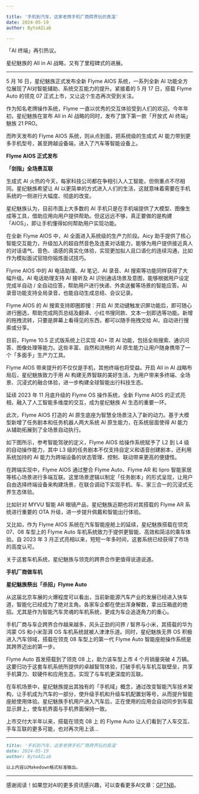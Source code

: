 ```yaml
---

title: '手机到汽车，这家老牌手机厂商跨界玩的真溜'
date: 2024-05-19
author: ByteAILab

---
```


「AI 终端」再引热议。

星纪魅族的 All in AI 战略，又有了里程碑式的进展。

---


5 月 16 日，星纪魅族正式发布全新 Flyme AIOS 系统，一系列全新 AI 功能全方位展现了AI对智能辅助、系统交互能力的提升。紧接着的 5 月 17 日，搭载 Flyme Auto 的领克 07 正式上市，又让这个生态再次受到关注。

作为知名老牌操作系统，Flyme 一直以优秀的交互体验受到人们的欢迎。今年年初，星纪魅族在宣布 All in AI 战略的同时，发布了旗下第一款「开放式 AI 终端」魅族 21 PRO。

而昨天发布的 Flyme AIOS 系统，则从点到面，把系统级的生成式 AI 能力带到更多手机型号，甚至跨越设备端，进入了汽车等智能设备上。

**Flyme AIOS 正式发布**

**「剑指」全场景互联**

生成式 AI 火热的今天，每家科技公司都在争相引入人工智能，但侧重点不尽相同。星纪魅族希望让 AI 以更简单的方式进入人们的生活，这就意味着需要在手机系统的一侧进行大幅度、彻底的改变。

星纪魅族认为，目前市面上大多数的 AI 手机只是在手机端提供了大模型、图像生成等工具，借助应用向用户提供帮助。但这远远不够，真正要做的是构建「AIOS」，即让手机懂得如何帮助用户实现功能。

在全新 Flyme AIOS 中，AI 全面进入系统级的生产力阶段。Aicy 助手提供了核心智能交互能力，升级加入的超自然音色及连麦对话能力，能够为用户提供接近真人的对话语气、音色、语感的真实化体验，实现更加拟人且口语化的连续沟通，比如作为模拟面试官陪你锻炼面试技巧。

Flyme AIOS 中的 AI 电话助理、AI 笔记、AI 录音、AI 搜索等功能同样获得了大幅升级。AI 电话助理支持 AI 接听及 AI 识别通话场景及意图，能够根据用户设定完成半自动 / 全自动应答，帮助用户进行快递、外卖送餐等场景的智能应答。AI 录音功能支持全局录音，也能自动生成总结、会议记录。

Flyme AIOS 的 AI 搜索支持即圈即搜：开启 AI 灵动键触发识屏功能后，即可随心进行圈选，帮助完成网页总结及翻译、小红书搜同款、文本一划即选等功能。新增的拖拽流转，只要是屏幕上看得见的东西，都可以随手拖拽交给 AI，自动进行搜索或分享。

目前，Flyme 10.5 正式版系统上已实现 40+ 项 AI 功能，包括全局搜索、通识问答、图像处理等能力。这些丰富、自然和流畅的 AI 原生能力让用户随身携带了一个「多面手」生产力工具。

Flyme AIOS 带来提升的不仅仅是手机，其他终端也将受益。开启 All in AI 战略布局后，星纪魅族致力于用 AI 构建无界智联的美好生活，为用户带来多终端、全场景、沉浸式的融合体验，进一步构建全球智能出行科技生态。

延续 2023 年 11 月底升级的 Flyme OS 操作系统，全新 Flyme AIOS 的正式亮相，融入了人工智能多维度的交互，成为星纪魅族 AI 生态的重要一环。

此次，Flyme AIOS 打造的 AI 原生底座为智慧全场景注入了新的动力。基于大模型新增了任务剧本和任务机器人两大系统 AI 原生能力，在系统层面使得 AI 能力从辅助拓展到了全场景自动执行。

如下图所示，参考智能驾驶的定义，Flyme AIOS 给操作系统赋予了 L2 到 L4 级的自动操作能力，其中 L3 级的任务剧本不仅支持自定义和语音创建剧本，还利用系统加持的 AI 能力为跨端设备的状态管理、控制、联动带来更高的便捷性。

在跨端实现中，Flyme AIOS 通过整合 Flyme Auto、Flyme AR 和 lipro 智能家居等核心场景进行多端互联。这里场景逻辑以制定「任务剧本」的形式呈现，让用户自由选择终端设备来构建场景，在联合调动下实现手机、车、家三合一的沉浸式无界生态体验。

比如针对 MYVU 智能 AR 眼镜产品，星纪魅族近期也将对其搭载的 Flyme AR 系统进行重要的 OTA 升级，进一步提升佩戴和智能出行体验。

又比如，作为 Flyme AIOS 系统在汽车智能座舱上的延续，星纪魅族搭载在领克 07、08 车型上的 Flyme Auto 车机系统致力于提供更智能、高效和简洁的乘车体验。自 2023 年 3 月正式亮相以来，短短一年多时间，这套系统已经获得了市场的高度认可。

关于这套车机系统，星纪魅族与领克的跨界合作更值得说道说道。

**手机厂商做车机**

**星纪魅族祭出「杀招」Flyme Auto**

从这届北京车展的火爆程度可以看出，当前新能源汽车产业的发展已经进入快车道，智能化已经成为了绝对主角。各家车企都在使出浑身解数，拿出压箱底的绝招。尤其是作为智能汽车灵魂的车机系统，更成为车企追逐角力的重心。

手机厂商与车企跨界合作越来越多，风头正劲的问界 / 智界与小米，其搭载的华为鸿蒙 OS 和小米澎湃 OS 车机系统就被人津津乐道。同时，星纪魅族无界 OS 积极进入汽车领域，搭载在领克 08 车型上的第一代 Flyme Auto 智能座舱操作系统是其跨界迈出的第一步。

Flyme Auto 首发搭载到了领克 08 上，助力该车型上市 4 个月销量突破 4 万辆。这要归功于这套车机系统所提供的卓越智驾体验，打破手机与车机互联壁垒，共享手机算力、软硬件和应用生态，实现了与车机更深度的互联。

在车机场景中，星纪魅族提出其独有的「手机域」概念，通过改变智能汽车技术架构，让手机成为汽车的一部分，使升级手机和升级车机配置划等号，从而提升智能座舱使用体验。星纪魅族手机用户进入汽车后，正在使用的应用会自动同步到车载显示屏上，使车机界面与手机界面保持一致。

上市交付大半年以来，搭载在领克 08 上 的 Flyme Auto 让人们看到了人车交互、手车互联的更多可能，也对再次用上该...

---

```markdown
title: '手机到汽车，这家老牌手机厂商跨界玩的真溜'
date: 2024-05-19
author: ByteAILab

以上内容以Makedown格式标准输出。
```
---
感谢阅读！如果您对AI的更多资讯感兴趣，可以查看更多AI文章：[GPTNB](https://gptnb.com)。